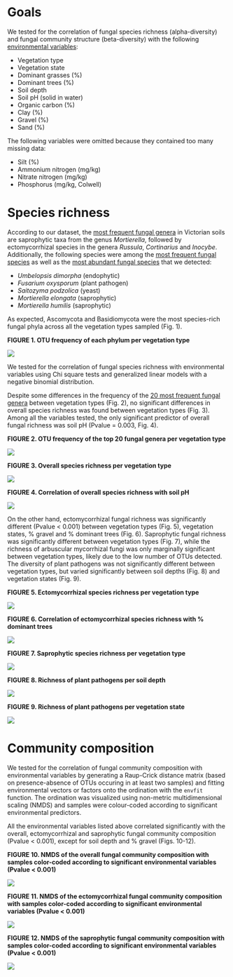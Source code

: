 
# Goals

We tested for the correlation of fungal species richness (alpha-diversity) and fungal community structure (beta-diversity) with the following [environmental variables](https://github.com/Royal-Botanic-Gardens-Victoria/VicMicrobiome/blob/main/data/VicMicrobiome_metadata.csv):

- Vegetation type
- Vegetation state
- Dominant grasses (%)
- Dominant trees (%)
- Soil depth
- Soil pH (solid in water)
- Organic carbon (%)
- Clay (%)
- Gravel (%)
- Sand (%)

The following variables were omitted because they contained too many missing data:
- Silt (%)
- Ammonium nitrogen (mg/kg)
- Nitrate nitrogen (mg/kg)
- Phosphorus (mg/kg, Colwell)


# Species richness

According to our dataset, the [most frequent fungal genera](https://github.com/Royal-Botanic-Gardens-Victoria/VicMicrobiome/blob/main/output/ITS/20_most_frequent_genera.csv) in Victorian soils are saprophytic taxa from the genus *Mortierella*, followed by ectomycorrhizal species in the genera *Russula*, *Cortinarius* and *Inocybe*.
Additionally, the following species were among the [most frequent fungal species](https://github.com/Royal-Botanic-Gardens-Victoria/VicMicrobiome/blob/main/output/ITS/50_most_frequent_OTUs.csv) as well as the [most abundant fungal species](https://github.com/Royal-Botanic-Gardens-Victoria/VicMicrobiome/blob/main/output/ITS/50_most_abundant_OTUs.csv) that we detected:

- *Umbelopsis dimorpha* (endophytic)
- *Fusarium oxysporum* (plant pathogen)
- *Saitozyma podzolica* (yeast)
- *Mortierella elongata* (saprophytic)
- *Mortierella humilis* (saprophytic)


As expected, Ascomycota and Basidiomycota were the most species-rich fungal phyla across all the vegetation types sampled (Fig. 1).


**FIGURE 1. OTU frequency of each phylum per vegetation type**

![](output/ITS/R_plots/phylum_per_vegtype.png)


We tested for the correlation of fungal species richness with environmental variables using Chi square tests and generalized linear models with a negative binomial distribution.

Despite some differences in the frequency of the [20 most frequent fungal genera](https://github.com/Royal-Botanic-Gardens-Victoria/VicMicrobiome/blob/main/output/ITS/20_most_frequent_genera.csv) between vegetation types (Fig. 2), no significant differences in overall species richness was found between vegetation types (Fig. 3). Among all the variables tested, the only significant predictor of overall fungal richness was soil pH (Pvalue = 0.003, Fig. 4).


**FIGURE 2. OTU frequency of the top 20 fungal genera per vegetation type**

![](output/ITS/R_plots/genus_per_vegtype.png)


**FIGURE 3. Overall species richness per vegetation type**

![](output/ITS/R_plots/richness_per_vegtype.png)


**FIGURE 4. Correlation of overall species richness with soil pH**

![](output/ITS/R_plots/richness_per_pH.png)


On the other hand, ectomycorrhizal fungal richness was significantly different (Pvalue < 0.001) between vegetation types (Fig. 5), vegetation states, % gravel and % dominant trees (Fig. 6). Saprophytic fungal richness was significantly different between vegetation types (Fig. 7), while the richness of arbuscular mycorrhizal fungi was only marginally significant between vegetation types, likely due to the low number of OTUs detected. The diversity of plant pathogens was not significantly different between vegetation types, but varied significantly between soil depths (Fig. 8) and vegetation states (Fig. 9).


**FIGURE 5. Ectomycorrhizal species richness per vegetation type**

![](output/ITS/R_plots/ecm.richness_per_vegtype.png)


**FIGURE 6. Correlation of ectomycorrhizal species richness with % dominant trees**

![](output/ITS/R_plots/ecm.richness_per_domtrees.png)


**FIGURE 7. Saprophytic species richness per vegetation type**

![](output/ITS/R_plots/sap.richness_per_vegtype.png)


**FIGURE 8. Richness of plant pathogens per soil depth**

![](output/ITS/R_plots/pat.richness_per_depth.png)


**FIGURE 9. Richness of plant pathogens per vegetation state**

![](output/ITS/R_plots/pat.richness_per_vegstate.png)


# Community composition

We tested for the correlation of fungal community composition with environmental variables by generating
a Raup-Crick distance matrix (based on presence-absence of OTUs occuring in at least two samples) and fitting environmental vectors or factors onto the ordination with the `envfit` function. The ordination was visualized using non-metric multidimensional scaling (NMDS) and samples were colour-coded according to significant environmental predictors.

All the environmental variables listed above correlated significantly with the overall, ectomycorrhizal and saprophytic fungal community composition (Pvalue < 0.001), except for soil depth and % gravel (Figs. 10-12).


**FIGURE 10. NMDS of the overall fungal community composition with samples color-coded according to significant environmental variables (Pvalue < 0.001)**

![](output/ITS/R_plots/NMDS_plots_all.png)


**FIGURE 11. NMDS of the ectomycorrhizal fungal community composition with samples color-coded according to significant environmental variables (Pvalue < 0.001)**

![](output/ITS/R_plots/NMDS_plots_ecm.png)

**FIGURE 12. NMDS of the saprophytic fungal community composition with samples color-coded according to significant environmental variables (Pvalue < 0.001)**

![](output/ITS/R_plots/NMDS_plots_sap.png)
